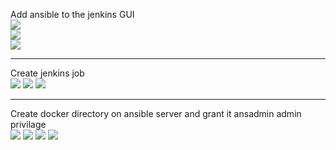 Add ansible to the jenkins GUI
<br>
<img src="https://github.com/LawrenceDavy13/DevopsProject-1-Java/blob/main/images/ansible/ansiblejenkins1.png">
<br>
<img src="https://github.com/LawrenceDavy13/DevopsProject-1-Java/blob/main/images/ansible/ansiblejenkins2.png">
<br>
<img src="https://github.com/LawrenceDavy13/DevopsProject-1-Java/blob/main/images/ansible/ansiblejenkins3.png">
<br>

<hr>
Create jenkins job
<br>
<img src="https://github.com/LawrenceDavy13/DevopsProject-1-Java/blob/main/images/ansible/ansiblejenkins4.png">
<img src="https://github.com/LawrenceDavy13/DevopsProject-1-Java/blob/main/images/ansible/ansiblejenkins5.png">
<img src="https://github.com/LawrenceDavy13/DevopsProject-1-Java/blob/main/images/ansible/ansiblejenkins6.png">

<br>
<hr>
Create docker directory on ansible server and grant it ansadmin admin privilage
<br>
<img src="https://github.com/LawrenceDavy13/DevopsProject-1-Java/blob/main/images/ansible/ansiblejenkins7.png">
<img src="https://github.com/LawrenceDavy13/DevopsProject-1-Java/blob/main/images/ansible/ansiblejenkins8.png">
<img src="https://github.com/LawrenceDavy13/DevopsProject-1-Java/blob/main/images/ansible/ansiblejenkins9.png">
<img src="https://github.com/LawrenceDavy13/DevopsProject-1-Java/blob/main/images/ansible/ansiblejenkins10.png">






